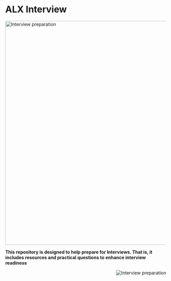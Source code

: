 # ALX Interview
<img src="https://github.com/JO-YE/alx-interview/assets/111038087/61d975b5-f354-48d1-9597-627eb84b747c" alt="Interview preparation" style="width:700px;">
<p style="font-size:14px;"><b>This repository is designed to help prepare for Interviews. That is, it includes resources and practical questions to enhance interview readiness</b></p>
<img src="https://github.com/JO-YE/alx-interview/assets/111038087/404e6abd-e75b-48d8-a39e-6ca6f5276b69" alt="Interview preparation" style="float:right;">


